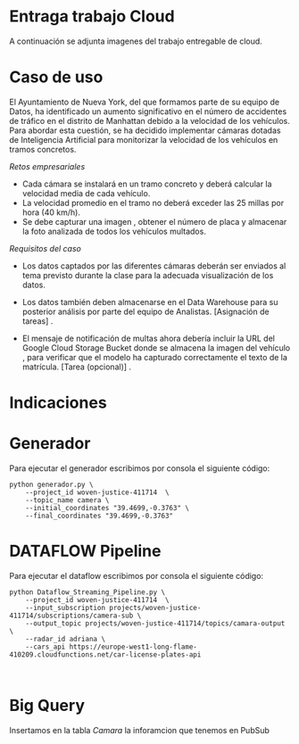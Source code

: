 # Entraga trabajo Cloud

A continuación se adjunta imagenes del trabajo entregable de cloud.

# Caso de uso

El Ayuntamiento de Nueva York, del que formamos parte de su equipo de Datos, ha identificado un aumento significativo en el número de accidentes de tráfico en el distrito de Manhattan debido a la velocidad de los vehículos. Para abordar esta cuestión, se ha decidido implementar cámaras dotadas de Inteligencia Artificial para monitorizar la velocidad de los vehículos en tramos concretos.

*Retos empresariales*
  
- Cada cámara se instalará en un tramo concreto y deberá calcular la velocidad media de cada vehículo.
- La velocidad promedio en el tramo no deberá exceder las 25 millas por hora (40 km/h).
- Se debe capturar una imagen , obtener el número de placa y almacenar la foto analizada de todos los vehículos multados.
  
*Requisitos del caso*

- Los datos captados por las diferentes cámaras deberán ser enviados al tema previsto durante la clase para la adecuada visualización de los datos.

- Los datos también deben almacenarse en el Data Warehouse para su posterior análisis por parte del equipo de Analistas. [Asignación de tareas] .

- El mensaje de notificación de multas ahora debería incluir la URL del Google Cloud Storage Bucket donde se almacena la imagen del vehículo , para verificar que el modelo ha capturado correctamente el texto de la matrícula. [Tarea (opcional)] .

# Indicaciones



# Generador 


Para ejecutar el generador escribimos por consola el siguiente código:

```
python generador.py \
    --project_id woven-justice-411714  \
    --topic_name camera \
    --initial_coordinates "39.4699,-0.3763" \
    --final_coordinates "39.4699,-0.3763"
```


# DATAFLOW Pipeline

Para ejecutar el dataflow escribimos por consola el siguiente código:

```
python Dataflow_Streaming_Pipeline.py \
    --project_id woven-justice-411714  \
    --input_subscription projects/woven-justice-411714/subscriptions/camera-sub \
    --output_topic projects/woven-justice-411714/topics/camara-output \
    --radar_id adriana \
    --cars_api https://europe-west1-long-flame-410209.cloudfunctions.net/car-license-plates-api
    
    
```

# Big Query

Insertamos en la tabla *Camara* la inforamcion que tenemos en PubSub